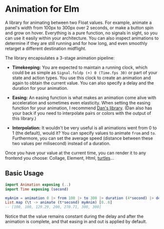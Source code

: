 # Animation for Elm
A library for animating between two Float values. For example, animate a panel's width from 100px to 300px over 2
seconds, or make a button spin and grow on hover. Everything is a pure function, no signals in sight, so you can use it
easily within your architecture. You can also inspect animations to determine if they are still running and for how
long, and even smoothly retarget a different destination midflight.

The library encapsulates a 3-stage animation pipeline:

* **Timekeeping:** You are expected to maintain a running clock, which could be as simple as `Signal.foldp (+) 0 (Time.fps 30)`
    or part of your state and action types. You use this clock to create an animation and again to obtain the current
    value. You can also specify a delay and the duration for your animation.

* **Easing:** An easing function is what makes an animation come alive with acceleration and sometimes even elasticity.
    When setting the easing function for your animation, I recommend [Dan's
    library](http://package.elm-lang.org/packages/Dandandan/Easing/latest/Easing#easing-functions). (Dan also has your
    back if you need to interpolate pairs or colors with the output of this library.)

* **Interpolation:** It wouldn't be very useful is all animations went from 0 to 1 (the default), would it? You can
    specify values to animate `from` and `to`. Furthermore, you can set the average speed (distance between these two
    values per milisecond) instead of a duration.

Once you have your value at the current time, you can render it to any frontend you choose: Collage, Element, Html,
[turtles](http://package.elm-lang.org/packages/mgold/elm-turtle-graphics/latest)...

## Basic Usage

````elm
import Animation exposing (..)
import Time exposing (second)

myAnim = animation 0 |> from 100 |> to 300 |> duration (4*second) |> delay (1*second)
List.map (\t -> animate (t*second) myAnim) [0..6]
-- [100, 100, 129.29, 200, 270.71, 300, 300]
````

Notice that the value remains constant during the delay and after the animation is complete, and that easing in and out
is applied by default.

